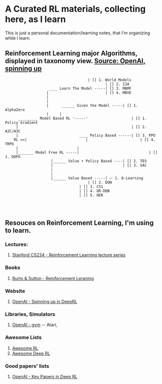 # A Curated RL materials, collecting here, as I learn
This is just a personal documentation/learning notes, that I'm organizing while I learn.



## Reinforcement Learning major Algorithms, displayed in taxonomy view. [Source: OpenAI, spinning up](https://spinningup.openai.com/en/latest/spinningup/rl_intro2.html)

```
						              | [] 1. World Models
			                	              | [] 2. I2A
				    ____ Learn The Model -----| [] 3. MBMF
				   |                          | [] 4. MBVE
				   |
				   |
				   |      ______ Given the Model -----| [] 1. AlphaZero
				   |     |
	  _________ Model Based RL '-----'                    | [] 1. Policy Gradient
	 |                                                    | [] 2. A2C/A3C
	 |                            ____ Policy Based ------| [] 3. PPO
    RL ==|                           |                        | [] 4. TRPO
	 |                           |
	 |_______ Model Free RL -----|                                | [] 1. DDPG
				     |______ Value + Policy Based ----| [] 2. TD3
				     |                                | [] 3. SAC
				     |
				     |
				     |______ Value Based -----| ✅ 1. Q-Learning
						              | [] 2. DQN
							      | [] 3. C51
							      | [] 4. QR-DQN
							      | [] 5. HER
				       
				       
				       
```

## Resouces on Reinforcement Learning, I'm using to learn.

### Lectures:
1. [Stanford CS234 - Reinforcement Learning lecture series](https://www.youtube.com/playlist?list=PLoROMvodv4rOSOPzutgyCTapiGlY2Nd8u)

### Books
1. [Burto & Sutton - Reinforcement Leraning](https://www.andrew.cmu.edu/course/10-703/textbook/BartoSutton.pdf)

### Website
1. [OpenAI - Spinning up in DeepRL](https://spinningup.openai.com/en/latest/)

### Libraries, Simulators
1. [OpenAI - gym](https://www.gymlibrary.ml/) -- Atari, 


### Awesome Lists
1. [Awesome RL](https://github.com/aikorea/awesome-rl)
2. [Awesome Deep RL](https://github.com/kengz/awesome-deep-rl)

### Good papers' lists
1. [OpenAI - Key Papers in Deep RL](https://spinningup.openai.com/en/latest/spinningup/keypapers.html)
